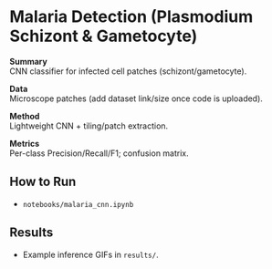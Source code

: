 
# Malaria Detection (Plasmodium Schizont & Gametocyte)

**Summary**  
CNN classifier for infected cell patches (schizont/gametocyte).

**Data**  
Microscope patches (add dataset link/size once code is uploaded).

**Method**  
Lightweight CNN + tiling/patch extraction.

**Metrics**  
Per-class Precision/Recall/F1; confusion matrix.

## How to Run
- `notebooks/malaria_cnn.ipynb`

## Results
- Example inference GIFs in `results/`.
